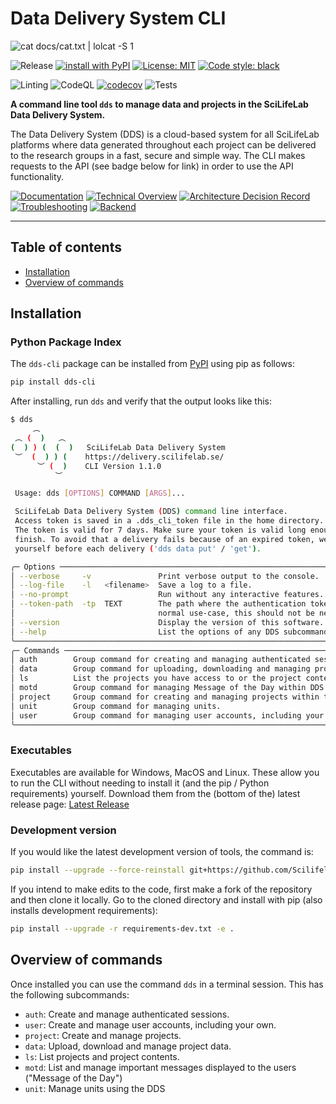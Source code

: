 # Data Delivery System CLI

![`cat docs/cat.txt | lolcat -S 1`](docs/img/cat.png)

![Release](https://img.shields.io/github/v/release/SciLifeLabDataCentre/dds_cli)
[![install with PyPI](https://img.shields.io/badge/install%20with-PyPI-blue.svg?logo=pypi)](https://pypi.org/project/dds-cli/)
[![License: MIT](https://img.shields.io/badge/License-MIT-yellow.svg)](https://opensource.org/licenses/MIT)
[![Code style: black](https://img.shields.io/badge/code%20style-black-000000.svg)](https://github.com/psf/black)

![Linting](https://github.com/ScilifelabDataCentre/dds_cli/actions/workflows/python-black.yml/badge.svg)
![CodeQL](https://github.com/ScilifelabDataCentre/dds_cli/actions/workflows/codeql-analysis.yml/badge.svg)
[![codecov](https://codecov.io/gh/ScilifelabDataCentre/dds_cli/branch/dev/graph/badge.svg?token=zsrDpNqs6v)](https://codecov.io/gh/ScilifelabDataCentre/dds_cli)
![Tests](https://github.com/ScilifelabDataCentre/dds_cli/actions/workflows/python-app.yml/badge.svg)

**A command line tool `dds` to manage data and projects in the SciLifeLab Data Delivery System.**

The Data Delivery System (DDS) is a cloud-based system for all SciLifeLab platforms where data generated throughout each project can be delivered to the research groups in a fast, secure and simple way. The CLI makes requests to the API (see badge below for link) in order to use the API functionality.

[![Documentation](https://img.shields.io/badge/-Documentation-222222?logo=github-pages)](https://scilifelabdatacentre.github.io/dds_cli/)
[![Technical Overview](https://img.shields.io/badge/-Technical%20Overview-informational?logo=github)](https://github.com/ScilifelabDataCentre/dds_web/blob/master/doc/Technical-Overview.pdf)
[![Architecture Decision Record](https://img.shields.io/badge/-ADR-000000?logo=github)](https://github.com/ScilifelabDataCentre/dds_web/wiki/Architecture-Decision-Record,-ADR)
[![Troubleshooting](https://img.shields.io/badge/-Troubleshooting%20Guide-red?logo=github)](https://github.com/ScilifelabDataCentre/dds_web/blob/master/doc/Troubleshooting.pdf)
[![Backend](https://img.shields.io/badge/-Web/API-yellow?logo=github)](https://github.com/ScilifelabDataCentre/dds_web)

---

## Table of contents

- [Installation](#installation)
- [Overview of commands](#overview-of-commands)

## Installation

### Python Package Index

The `dds-cli` package can be installed from [PyPI](https://pypi.python.org/pypi/dds_cli/) using pip as follows:

```bash
pip install dds-cli
```

After installing, run `dds` and verify that the output looks like this:

```bash
$ dds
     ︵
 ︵ (  )   ︵
(  ) ) (  (  )   SciLifeLab Data Delivery System
 ︶  (  ) ) (    https://delivery.scilifelab.se/
      ︶ (  )    CLI Version 1.1.0
          ︶

 Usage: dds [OPTIONS] COMMAND [ARGS]...

 SciLifeLab Data Delivery System (DDS) command line interface.
 Access token is saved in a .dds_cli_token file in the home directory.
 The token is valid for 7 days. Make sure your token is valid long enough for the delivery to
 finish. To avoid that a delivery fails because of an expired token, we recommend reauthenticating
 yourself before each delivery ('dds data put' / 'get').

╭─ Options ────────────────────────────────────────────────────────────────────────────────────────╮
│ --verbose     -v               Print verbose output to the console.                              │
│ --log-file    -l   <filename>  Save a log to a file.                                             │
│ --no-prompt                    Run without any interactive features.                             │
│ --token-path  -tp  TEXT        The path where the authentication token will be stored. For a     │
│                                normal use-case, this should not be needed.                       │
│ --version                      Display the version of this software.                             │
│ --help                         List the options of any DDS subcommand and its default settings.  │
╰──────────────────────────────────────────────────────────────────────────────────────────────────╯
╭─ Commands ───────────────────────────────────────────────────────────────────────────────────────╮
│ auth        Group command for creating and managing authenticated sessions.                      │
│ data        Group command for uploading, downloading and managing project data.                  │
│ ls          List the projects you have access to or the project contents.                        │
│ motd        Group command for managing Message of the Day within DDS.                            │
│ project     Group command for creating and managing projects within the DDS.                     │
│ unit        Group command for managing units.                                                    │
│ user        Group command for managing user accounts, including your own.                        │
╰──────────────────────────────────────────────────────────────────────────────────────────────────╯
```

### Executables

Executables are available for Windows, MacOS and Linux. These allow you to run the CLI without needing to install it (and the pip / Python requirements) yourself. Download them from the (bottom of the) latest release page: [Latest Release](https://github.com/ScilifelabDataCentre/dds_cli/releases/latest/)

### Development version

If you would like the latest development version of tools, the command is:

```bash
pip install --upgrade --force-reinstall git+https://github.com/ScilifelabDataCentre/dds_cli.git@dev
```

If you intend to make edits to the code, first make a fork of the repository and then clone it locally.
Go to the cloned directory and install with pip (also installs development requirements):

```bash
pip install --upgrade -r requirements-dev.txt -e .
```

## Overview of commands

Once installed you can use the command `dds` in a terminal session. This has the following subcommands:

- `auth`: Create and manage authenticated sessions.
- `user`: Create and manage user accounts, including your own.
- `project`: Create and manage projects.
- `data`: Upload, download and manage project data.
- `ls`: List projects and project contents.
- `motd`: List and manage important messages displayed to the users ("Message of the Day")
- `unit`: Manage units using the DDS
